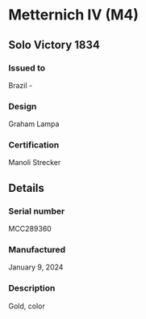 # Metternich IV (M4)

## Solo Victory 1834

### Issued to

Brazil - 

### Design

Graham Lampa

### Certification

Manoli Strecker

## Details

### Serial number

MCC289360

### Manufactured
January 9, 2024

### Description

Gold, color
